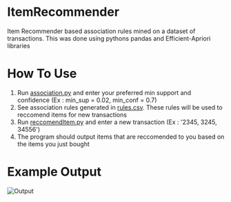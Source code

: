 # ItemRecommender

Item Recommender based association rules mined on a dataset of transactions. This was done using pythons pandas and Efficient-Apriori libraries

# How To Use

1. Run [association.py](https://github.com/erick576/ItemRecommender/blob/master/association.py) and enter your preferred min support and confidence (Ex : min_sup = 0.02, min_conf = 0.7)
2. See association rules generated in [rules.csv](https://github.com/erick576/ItemRecommender/blob/master/rules.csv). These rules will be used to reccomend items for new transactions
3. Run [reccomendItem.py](https://github.com/erick576/ItemRecommender/blob/master/reccomendItem.py) and enter a new transaction (Ex : '2345, 3245, 34556')
4. The program should output items that are reccomended to you based on the items you just bought

# Example Output
![Output](https://user-images.githubusercontent.com/46385457/134830959-8c97e9ca-5879-45df-8746-8ab2112b803f.PNG)
